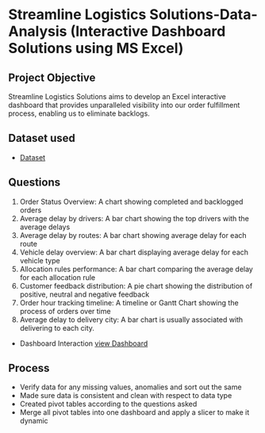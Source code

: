 # Streamline Logistics Solutions-Data-Analysis (Interactive Dashboard Solutions using MS Excel)
## Project Objective
Streamline Logistics Solutions aims to develop an Excel interactive dashboard that provides unparalleled visibility into our order fulfillment process, enabling us to eliminate backlogs. 
## Dataset used
- <a href = "https://github.com/AdaoraTiana/Data-Analysis-Dashboard/tree/main"> Dataset</a>

## Questions 

1. Order Status Overview: A chart showing completed and backlogged orders
2. Average delay by drivers: A bar chart showing the top drivers with the average delays
3. Average delay by routes: A bar chart showing average delay for each route
4. Vehicle delay overview: A bar chart displaying average delay for each vehicle type
5. Allocation rules performance: A bar chart comparing the average delay for each allocation rule
6. Customer feedback distribution: A pie chart showing the distribution of positive, neutral and negative feedback
7. Order hour tracking timeline: A timeline or Gantt Chart showing the process of orders over time
8. Average delay to delivery city: A bar chart is usually associated with delivering to each city.
       				
						
- Dashboard Interaction <a href="https://github.com/AdaoraTiana/Data-Analysis-Dashboard_image.png">view Dashboard</a>

## Process
- Verify data for any missing values, anomalies and sort out the same
- Made sure data is consistent and clean with respect to data type
- Created pivot tables according to the questions asked
- Merge all pivot tables into one dashboard and apply a slicer to make it dynamic
